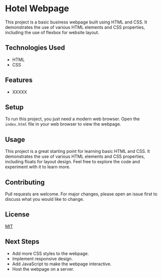 # Hotel Webpage

This project is a basic business webpage built using HTML and CSS. It demonstrates the use of various HTML elements and CSS properties, including the use of flexbox for website layout.

## Technologies Used

- HTML
- CSS

## Features

- XXXXX

## Setup

To run this project, you just need a modern web browser. Open the `index.html` file in your web browser to view the webpage.

## Usage

This project is a great starting point for learning basic HTML and CSS. It demonstrates the use of various HTML elements and CSS properties, including floats for layout design. Feel free to explore the code and experiment with it to learn more.

## Contributing

Pull requests are welcome. For major changes, please open an issue first to discuss what you would like to change.

## License

[MIT](https://choosealicense.com/licenses/mit/)

## Next Steps
- Add more CSS styles to the webpage.
- Implement responsive design.
- Add JavaScript to make the webpage interactive.
- Host the webpage on a server.